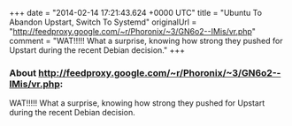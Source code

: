 +++
date = "2014-02-14 17:21:43.624 +0000 UTC"
title = "Ubuntu To Abandon Upstart, Switch To Systemd"
originalUrl = "http://feedproxy.google.com/~r/Phoronix/~3/GN6o2--IMis/vr.php"
comment = "WAT!!!!! What a surprise, knowing how strong they pushed for Upstart during the recent Debian decision."
+++

### About http://feedproxy.google.com/~r/Phoronix/~3/GN6o2--IMis/vr.php:

WAT!!!!! What a surprise, knowing how strong they pushed for Upstart during the recent Debian decision.
